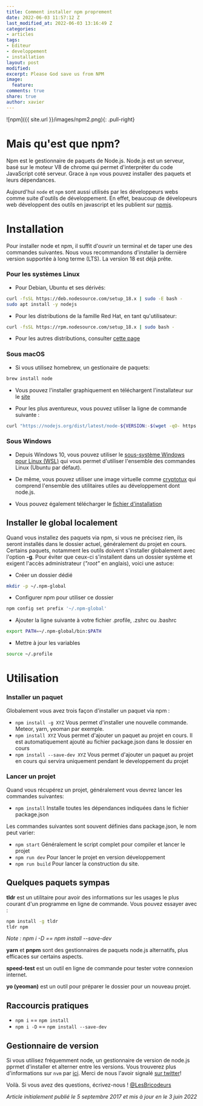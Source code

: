 ```yaml
---
title: Comment installer npm proprement
date: 2022-06-03 11:57:12 Z
last_modified_at: 2022-06-03 13:16:49 Z
categories:
- articles
tags:
- Editeur
- developpement
- installation
layout: post
modified: 
excerpt: Please God save us from NPM
image:
  feature: 
comments: true
share: true
author: xavier
---
```


![npm]({{ site.url }}/images/npm2.png){: .pull-right}

# Mais qu'est que npm? 

Npm est le gestionnaire de paquets de Node.js. Node.js est un serveur, basé sur le moteur V8 de chrome qui permet d'interpréter du code JavaScript coté serveur. Grace à `npm` vous pouvez installer des paquets et leurs dépendances. 

Aujourd'hui `node` et `npm` sont aussi utilisés par les développeurs webs comme suite d'outils de développement. En effet, beaucoup de dévelopeurs web développent des outils en javascript et les publient sur [npmjs](https://www.npmjs.com/).

# Installation

Pour installer node et npm, il suffit d'ouvrir un terminal et de taper une des commandes suivantes. Nous vous recommandons d'installer la dernière version supportée à long terme (LTS). La version 18 est déjà prête. 


### Pour les systèmes Linux 
- Pour Debian, Ubuntu et ses dérivés:
```sh
curl -fsSL https://deb.nodesource.com/setup_18.x | sudo -E bash -
sudo apt install -y nodejs
```
- Pour les distributions de la famille Red Hat, en tant qu'utilisateur:
```sh
curl -fsSL https://rpm.nodesource.com/setup_18.x | sudo bash -
```
- Pour les autres distributions, consulter [cette page](https://nodejs.org/en/download/package-manager/)

### Sous macOS
- Si vous utilisez homebrew, un gestionaire de paquets:
```sh 
brew install node
```
- Vous pouvez l'installer graphiquement en téléchargent l'installateur sur le [site](https://nodejs.org/en/download/)

- Pour les plus aventureux, vous pouvez utiliser la ligne de commande suivante :
```sh
curl "https://nodejs.org/dist/latest/node-${VERSION:-$(wget -qO- https://nodejs.org/dist/latest/ | sed -nE 's|.*>node-(.*)\.pkg</a>.*|\1|p')}.pkg" > "$HOME/Downloads/node-latest.pkg" && sudo installer -store -pkg "$HOME/Downloads/node-latest.pkg" -target "/"
```

### Sous Windows
- Depuis Windows 10, vous pouvez utiliser le [sous-système Windows pour Linux (WSL)](https://docs.microsoft.com/fr-FR/windows/wsl/install-win10) qui vous permet d'utiliser l'ensemble des commandes Linux (Ubuntu par défaut).

- De même, vous pouvez utiliser une image virtuelle comme [cryptotux](https://cryptotux.org/) qui comprend l'ensemble des utilitaires utiles au développement dont node.js.

- Vous pouvez également télécharger le [fichier d'installation](https://nodejs.org/en/download/)

## Installer le global localement
Quand vous installez des paquets via npm, si vous ne précisez rien, ils seront installés dans le dossier actuel, généralement du projet en cours. Certains paquets, notamment les outils doivent s'installer globalement avec l'option **-g**. Pour éviter que ceux-ci s'installent dans un dossier système et exigent l'accès administrateur (_"root"_ en anglais), voici une astuce:

* Créer un dossier dédié 
```sh
mkdir -p ~/.npm-global
```
* Configurer npm pour utiliser ce dossier 
```sh
npm config set prefix '~/.npm-global'
```
* Ajouter la ligne suivante à votre fichier .profile, .zshrc ou .bashrc 
```sh
export PATH=~/.npm-global/bin:$PATH
```
* Mettre à jour les variables
```sh 
source ~/.profile
```

# Utilisation

### Installer un paquet
Globalement vous avez trois façon d'installer un paquet via npm : 

* `npm install -g XYZ` Vous permet d'installer une nouvelle commande. Meteor, yarn, yeoman par exemple.
* `npm install XYZ` Vous permet d'ajouter un paquet au projet en cours. Il est automatiquement ajouté au fichier package.json dans le dossier en cours
* `npm install --save-dev XYZ` Vous permet d'ajouter un paquet au projet en cours qui servira uniquement pendant le developpement du projet

### Lancer un projet
Quand vous récupérez un projet, généralement vous devrez lancer les commandes suivantes:

* `npm install` Installe toutes les dépendances indiquées dans le fichier package.json

Les commandes suivantes sont souvent définies dans package.json, le nom peut varier:
* `npm start` Généralement le script complet pour compiler et lancer le projet
* `npm run dev` Pour lancer le projet en version développement
* `npm run build` Pour lancer la construction du site.

## Quelques paquets sympas

**tldr** est un utilitaire pour avoir des informations sur les usages le plus courant d'un programme en ligne de commande. Vous pouvez essayer avec :
```sh
npm install -g tldr
tldr npm 
```
_Note : npm i -D == npm install --save-dev_

**yarn** et **pnpm** sont des gestionnaires de paquets node.js alternatifs, plus efficaces sur certains aspects.

**speed-test** est un outil en ligne de commande pour tester votre connexion internet.

**yo (yeoman)** est un outil pour préparer le dossier pour un nouveau projet.

## Raccourcis pratiques
- `npm i` == `npm install`
- `npm i -D`  == `npm install --save-dev`

## Gestionnaire de version
Si vous utilisez fréquemment node, un gestionnaire de version de node.js pprmet d'installer et alterner entre les versions. Vous trouverez plus d'informations sur `nvm` par [ici](https://github.com/creationix/nvm/blob/master/README.md). Merci de nous l'avoir signalé [sur twitter](https://twitter.com/le_mulot/status/905102883431088128)! 

Voilà. Si vous avez des questions, écrivez-nous ! [@LesBricodeurs](https://twitter.com/lesbricodeurs)


_Article initialement publié le 5 septembre 2017 et mis à jour en le 3 juin 2022_